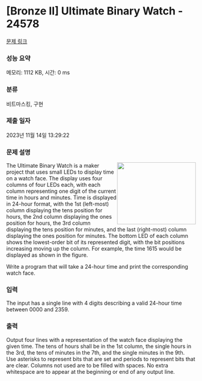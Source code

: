 # [Bronze II] Ultimate Binary Watch - 24578 

[문제 링크](https://www.acmicpc.net/problem/24578) 

### 성능 요약

메모리: 1112 KB, 시간: 0 ms

### 분류

비트마스킹, 구현

### 제출 일자

2023년 11월 14일 13:29:22

### 문제 설명

<p><img alt="" src="" style="width: 209px; height: 165px; float: right;">The Ultimate Binary Watch is a maker project that uses small LEDs to display time on a watch face. The display uses four columns of four LEDs each, with each column representing one digit of the current time in hours and minutes. Time is displayed in 24-hour format, with the 1st (left-most) column displaying the tens position for hours, the 2nd column displaying the ones position for hours, the 3rd column displaying the tens position for minutes, and the last (right-most) column displaying the ones position for minutes. The bottom LED of each column shows the lowest-order bit of its represented digit, with the bit positions increasing moving up the column. For example, the time 1615 would be displayed as shown in the figure.</p>

<p>Write a program that will take a 24-hour time and print the corresponding watch face.</p>

### 입력 

 <p>The input has a single line with 4 digits describing a valid 24-hour time between 0000 and 2359.</p>

### 출력 

 <p>Output four lines with a representation of the watch face displaying the given time. The tens of hours shall be in the 1st column, the single hours in the 3rd, the tens of minutes in the 7th, and the single minutes in the 9th. Use asterisks to represent bits that are set and periods to represent bits that are clear. Columns not used are to be filled with spaces. No extra whitespace are to appear at the beginning or end of any output line.</p>

